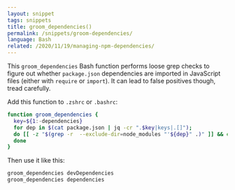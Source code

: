```yaml
---
layout: snippet
tags: snippets
title: groom_dependencies()
permalink: /snippets/groom-dependencies/
language: Bash
related: /2020/11/19/managing-npm-dependencies/
---
```


This `groom_dependencies` Bash function performs loose grep checks to figure out whether `package.json` dependencies are imported in JavaScript files (either with `require` or `import`). It can lead to false positives though, tread carefully.

Add this function to `.zshrc` or `.bashrc`:

```bash
function groom_dependencies {
  key=${1:-dependencies}
  for dep in $(cat package.json | jq -cr ".$key|keys|.[]");
  do [[ -z "$(grep -r  --exclude-dir=node_modules "'${dep}" .)" ]] && echo "$dep appears unused";
  done
}
```

Then use it like this:

```bash
groom_dependencies devDependencies
groom_dependencies dependencies
```
